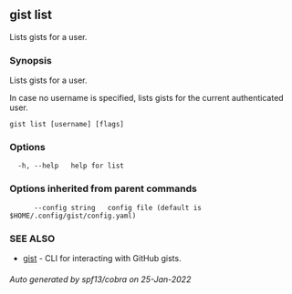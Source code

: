 ## gist list

Lists gists for a user.

### Synopsis

Lists gists for a user. 
	
In case no username is specified, lists gists for the current authenticated user.

```
gist list [username] [flags]
```

### Options

```
  -h, --help   help for list
```

### Options inherited from parent commands

```
      --config string   config file (default is $HOME/.config/gist/config.yaml)
```

### SEE ALSO

* [gist](gist.md)	 - CLI for interacting with GitHub gists.

###### Auto generated by spf13/cobra on 25-Jan-2022
